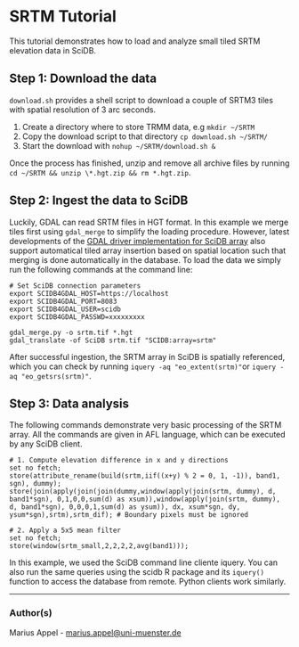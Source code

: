# SRTM Tutorial
This tutorial demonstrates how to load and analyze small tiled SRTM elevation data in SciDB. 

## Step 1: Download the data
`download.sh` provides a shell script to download a couple of SRTM3 tiles with spatial resolution of 3 arc seconds.

1. Create a directory where to store TRMM data, e.g `mkdir ~/SRTM`
2. Copy the download script to that directory `cp download.sh ~/SRTM/`
3. Start the download with `nohup ~/SRTM/download.sh &`

Once the process has finished, unzip and remove all archive files by running `cd ~/SRTM && unzip \*.hgt.zip &&
rm *.hgt.zip`.

## Step 2: Ingest the data to SciDB
Luckily, GDAL can read SRTM files in HGT format. In this example we merge tiles first using `gdal_merge` to simplify the loading procedure. However, latest developments of the [GDAL driver implementation for SciDB array](https://github.com/mappl/scidb4gdal) also support automatical tiled array insertion based on spatial location such that merging is done automatically in the database. To load the data we simply run the following commands at the command line:


```
# Set SciDB connection parameters
export SCIDB4GDAL_HOST=https://localhost
export SCIDB4GDAL_PORT=8083
export SCIDB4GDAL_USER=scidb
export SCIDB4GDAL_PASSWD=xxxxxxxxx

gdal_merge.py -o srtm.tif *.hgt
gdal_translate -of SciDB srtm.tif "SCIDB:array=srtm"
```

After successful ingestion, the SRTM array in SciDB is spatially referenced, which you can check by running
`iquery -aq "eo_extent(srtm)"`or `iquery -aq "eo_getsrs(srtm)"`.


## Step 3: Data analysis

The following commands demonstrate very basic processing of the SRTM array. All the commands are given in AFL language, which can be executed by any SciDB client.

```
# 1. Compute elevation difference in x and y directions
set no fetch;
store(attribute_rename(build(srtm,iif((x+y) % 2 = 0, 1, -1)), band1, sgn), dummy);
store(join(apply(join(join(dummy,window(apply(join(srtm, dummy), d, band1*sgn), 0,1,0,0,sum(d) as xsum)),window(apply(join(srtm, dummy), d, band1*sgn), 0,0,0,1,sum(d) as ysum)), dx, xsum*sgn, dy, ysum*sgn),srtm),srtm_dif); # Boundary pixels must be ignored

# 2. Apply a 5x5 mean filter
set no fetch;
store(window(srtm_small,2,2,2,2,avg(band1)));
```

In this example, we used the SciDB command line cliente iquery. You can also run the same queries using the scidb R package and its `iquery()` function to access the database from remote. Python clients work similarly.

----

### Author(s)
Marius Appel - marius.appel@uni-muenster.de

